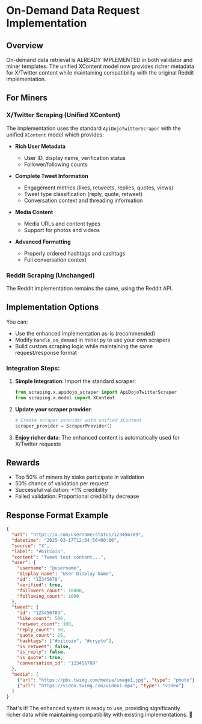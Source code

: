 # On-Demand Data Request Implementation

## Overview
On-demand data retrieval is ALREADY IMPLEMENTED in both validator and miner templates. The unified XContent model now provides richer metadata for X/Twitter content while maintaining compatibility with the original Reddit implementation.

## For Miners

### X/Twitter Scraping (Unified XContent)
The implementation uses the standard `ApiDojoTwitterScraper` with the unified `XContent` model which provides:

- **Rich User Metadata**
  - User ID, display name, verification status
  - Follower/following counts
  
- **Complete Tweet Information**
  - Engagement metrics (likes, retweets, replies, quotes, views)
  - Tweet type classification (reply, quote, retweet)
  - Conversation context and threading information
  
- **Media Content**
  - Media URLs and content types
  - Support for photos and videos
  
- **Advanced Formatting**
  - Properly ordered hashtags and cashtags
  - Full conversation context

### Reddit Scraping (Unchanged)
The Reddit implementation remains the same, using the Reddit API.

## Implementation Options

You can:
- Use the enhanced implementation as-is (recommended)
- Modify `handle_on_demand` in miner.py to use your own scrapers
- Build custom scraping logic while maintaining the same request/response format

### Integration Steps:

1. **Simple Integration**: Import the standard scraper:
   ```python
   from scraping.x.apidojo_scraper import ApiDojoTwitterScraper
   from scraping.x.model import XContent
   ```

2. **Update your scraper provider**:
   ```python
   # Create scraper provider with unified XContent
   scraper_provider = ScraperProvider()
   ```

3. **Enjoy richer data**: The enhanced content is automatically used for X/Twitter requests

## Rewards
- Top 50% of miners by stake participate in validation
- 50% chance of validation per request
- Successful validation: +1% credibility
- Failed validation: Proportional credibility decrease

## Response Format Example

```json
{
  "uri": "https://x.com/username/status/123456789",
  "datetime": "2025-03-17T12:34:56+00:00",
  "source": "X",
  "label": "#bitcoin",
  "content": "Tweet text content...",
  "user": {
    "username": "@username",
    "display_name": "User Display Name",
    "id": "12345678",
    "verified": true,
    "followers_count": 10000,
    "following_count": 1000
  },
  "tweet": {
    "id": "123456789",
    "like_count": 500,
    "retweet_count": 100,
    "reply_count": 50,
    "quote_count": 25,
    "hashtags": ["#bitcoin", "#crypto"],
    "is_retweet": false,
    "is_reply": false,
    "is_quote": true,
    "conversation_id": "123456789"
  },
  "media": [
    {"url": "https://pbs.twimg.com/media/image1.jpg", "type": "photo"},
    {"url": "https://video.twimg.com/video1.mp4", "type": "video"}
  ]
}
```

That's it! The enhanced system is ready to use, providing significantly richer data while maintaining compatibility with existing implementations. 🚀